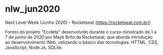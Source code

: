 # nlw_jun2020
Next Level Week (Junho 2020) - Rocketseat (https://rocketseat.com.br/)

Fontes do projeto "Ecoleta" desenvolvido durante o curso ministrado de 1 a 7 de junho de 2020 por Mayk Brito da Rocketseat, que aborda introdução ao desenvolvimento Web, utilizando o básico das tecnologias: HTTML, CSS, JavaScript, Node.Js, SQLite.
